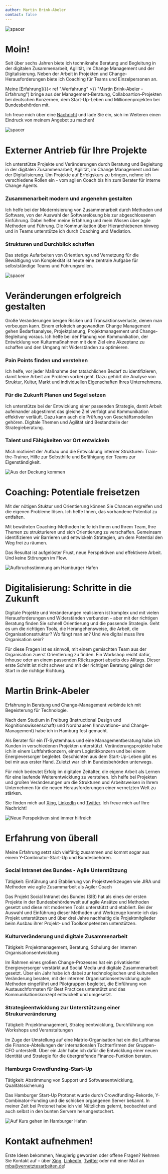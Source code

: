 ```yaml
---
author: Martin Brink-Abeler
contact: false
---
```


<!--
This file is left intentionally empty by default to be backward compatible with initial theme setup.

Although the theme has advanced a little bit and it now allows to specify the content on the main page (even if the list of posts/articles is not intended).
This can be:
- with the list of posts/articles (default: `mainSections = ["post"]) or
- without the list of posts/articles (by setting `mainSections = [""]`)

Markdown supported, ie:

```
# Welcome

- Hugo :rocket:
- Hugo theme :rocket:

Don't forget to check the README.md file!
```

-->
![spacer](/images/_DSF3636_header.jpg#center)

# Moin!

Seit über sechs Jahren biete ich techniknahe Beratung und Begleitung in der digitalen Zusammenarbeit, Agilität, im Change Management und der Digitalisierung. Neben der Arbeit in Projekten und Change-Herausforderungen biete ich Coaching für Teams und Einzelpersonen an.

Meine [Erfahrung]({{< ref "/#erfahrung" >}} "Martin Brink-Abeler - Erfahrung") bringe aus der Management-Beratung, Collaboartion-Projekten bei deutschen Konzernen, dem Start-Up-Leben und Millionenprojekten bei Bundesbehörden mit.

Ich freue mich über eine [Nachricht]("/#kontakt-aufnehmen") und lade Sie ein, sich im Weiteren einen Eindruck von meinem Angebot zu machen!


![spacer](/images/_DSF3641_spacer.jpg#center)

# Externer Antrieb für Ihre Projekte

Ich unterstütze Projekte und Veränderungen durch Beratung und Begleitung in der digitalen Zusammenarbeit, Agilität, im Change Management und bei der Digitalisierung. Um Projekte auf Erfolgskurs zu bringen, nehme ich verschiedene Rollen ein - vom agilen Coach bis hin zum Berater für interne Change Agents.

### Zusammenarbeit modern und angenehm gestalten
Ich helfe bei der Modernisierung von Zusammenarbeit durch Methoden und Software, von der Auswahl der Softwarelösung bis zur abgeschlossenen Einführung. Dabei helfen meine Erfahrung und mein Wissen über agile Methoden und Führung. Die Kommunikation über Hierarchiebenen hinweg und in Teams unterstütze ich durch Coaching und Mediation.



### Strukturen und Durchblick schaffen

Das stetige Aufarbeiten von Orientierung und Vernetzung für die Bewältigung von Komplexität ist heute eine zentrale Aufgabe für selbstständige Teams und Führungsrollen.

![spacer](/images/_DSF3703_spacer.jpg#center)
# Veränderungen erfolgreich gestalten

Große Veränderungen bergen Risiken und Transaktionsverluste, denen man vorbeugen kann. Einem erfolreich angewandten Change Management gehen Bedarfsanalyse, Projektplanung, Projektmanagement und Change-Begleitung voraus. Ich helfe bei der Planung von Kommunikation, der Entwicklung von Kulturmaßnahmen mit dem Ziel eine Akzeptanz zu schaffen und den Umgang mit Widerständen zu optimieren. 

### Pain Points finden und verstehen

Ich helfe, vor jeder Maßnahme den tatsächlichen Bedarf zu identifizieren, damit keine Arbeit am Problem vorbei geht. Dazu gehört die Analyse von Struktur, Kultur, Markt und individuellen Eigenschaften Ihres Unternehmens.


### Für die Zukunft Planen und Segel setzen

Ich unterstütze bei der Entwicklung einer passenden Strategie, damit Arbeit aufeinander abgestimmt das gleiche Ziel verfolgt und Kommunikation effektiver verläuft. Dazu kann auch die Prüfung von Geschäftsmodellen gehören. Digitale Themen und Agilität sind Bestandteile der Strategieberatung.


### Talent und Fähigkeiten vor Ort entwickeln

Mich motiviert der Aufbau und die Entwicklung interner Strukturen: Train-the-Trainer, Hilfe zur Selbsthilfe und Befähigung der Teams zur Eigenständigkeit.

![Aus der Deckung kommen](/images/_DSF3249_spacer.jpg#center)

# Coaching: Potentiale freisetzen

Mit der nötigen Stuktur und Orientierung können Sie Chancen ergreifen und die eigenen Probleme lösen. Ich helfe Ihnen, das vorhandene Potential zu entfalten.

Mit bewährten Coaching-Methoden helfe ich Ihnen und Ihrem Team, Ihre Themen zu strukturieren und sich Orientierung zu verschaffen. Gemeinsam identifizieren wir Barrieren und entwickeln Strategien, um dem Potential den Weg frei zu räumen.

Das Resultat ist aufgelöster Frust, neue Perspektiven und effektivere Arbeit. Und keine Störungen im Flow. 

![Aufbruchsstimmung am Hamburger Hafen](/images/_DSF3809_spacer.jpg#center)

# Digitalisierung: Schritte in die Zukunft

Digitale Projekte und Veränderungen realisieren ist komplex und mit vielen Herausforderungen und Widerständen verbunden – aber mit der richtigen Beratung finden Sie schnell Orientierung und die passende Strategie. Geht es um die richtigen Tools, die Herangehensweise, die Arbeit, die Organisationsstruktur? Wo fängt man an? Und wie digital muss Ihre Organisation sein?

Für diese Fragen ist es sinnvoll, mit einem gemischten Team aus der Organisation zuerst Orientierung zu finden. Ein Workshop reicht dafür, Inhouse oder an einem passenden Rückzugsort abseits des Alltags. Dieser erste Schritt ist nicht schwer und mit der richtigen Beratung gelingt der Start in die richtige Richtung.


# Martin Brink-Abeler

Erfahrung in Beratung und Change-Management verbinde ich mit Begeisterung für Technologie. 

Nach dem Studium in Freiburg (Instructional Design und Kognitionswissenschaft) und Nordhausen (Innovations– und Change-Management) habe ich in Hamburg fest gemacht.

Als Berater für ein IT-Systemhaus und eine Managementberatung habe ich Kunden in verschiedenen Projekten unterstützt. Veränderungsprojekte habe ich in einem Luftfahrtkonzern, einem Logistikkonzern und bei einem Energieversorger begleitet. Geschichten aus dem Start-Up-Leben gibt es bei mir aus erster Hand. Zuletzt war ich in Bundesbehörden unterwegs.

Für mich bedeutet Erfolg im digitalen Zeitalter, die eigene Arbeit als Lernen für eine laufende Weiterentwicklung zu verstehen. Ich helfe bei Projekten und großen Veränderungen um die Strukturen und Arbeitsweisen in Ihrem Unternehmen für die neuen Herausforderungen einer vernetzten Welt zu stärken.

Sie finden mich auf [Xing](https://www.xing.com/profile/Martin_BrinkAbeler), [LinkedIn](https://www.linkedin.com/in/brinkabeler) und [Twitter](https://www.twitter.com/brinkabeler). Ich freue mich auf Ihre Nachricht!

![Neue Perspektiven sind immer hilfreich](/images/DSCF1594_spacer.jpg#center)

# Erfahrung von überall

Meine Erfahrung setzt sich vielfältig zusammen und kommt sogar aus einem Y-Combinator-Start-Up und Bundesbehören.

### Social Intranet des Bundes - Agile Unterstützung

Tätigkeit: Einführung und Etablierung von Projektwerkzeugen wie JIRA und Methoden wie agile Zusammarbeit als Agiler Coach

Das Projekt Social Intranet des Bundes (SIB) hat als eines der ersten Projekte in der Bundesbehördenwelt auf agile Ansätze und Methoden gesetzt und diese mit modernen Tools unterstützt und etabliert. Bei der Auswahl und Einführung dieser Methoden und Werkzeuge konnte ich das Projekt unterstützen und über drei Jahre nachhaltig die Projektmitglieder beim Ausbau ihrer Projekt- und Toolkompetenzen unterstützen.

### Kulturveränderung und digitale Zusammenarbeit

Tätigkeit: Projektmanagement, Beratung, Schulung der internen Organisationsentwicklung

Im Rahmen eines großen Change-Prozesses hat ein privatisierter Energieversorger verstärkt auf Social Media und digitale Zusammenarbeit gesetzt. Über ein Jahr habe ich dabei zur technologischen und kulturellen Veränderung beraten, mit der internen Organisationsentwicklung agile Methoden eingeführt und Pilotgruppen begleitet, die Einführung von Austauschformaten für Best Practices unterstützt und das Kommunikationskonzept entwickelt und umgesetzt.

### Strategieentwicklung zur Unterstützung einer Strukurveränderung

Tätigkeit: Projektmanagement, Strategieentwicklung, Durchführung von Workshops und Veranstaltungen

Im Zuge der Umstellung auf eine Matrix-Organisation hat ein die Lufthansa die Finance-Abteilungen der internationalen Tochterfirmen der Gruppen-CFO unterstellt. Über ein Jahr habe ich dafür die Entwicklung einer neuen Identität und Strategie für die übergreifende Finance-Funktion beraten.

### Hamburgs Crowdfunding-Start-Up

Tätigkeit: Abstimmung von Support und Softwareentwicklung, Qualitätssicherung

Das Hamburger Start-Up Protonet wurde durch Crowdfunding-Rekorde, Y-Combinator-Funding und die schicken organgenen Server bekannt. In meiner Zeit bei Protonet habe ich viel Nützliches gelernt, beobachtet und auch selbst in den bunten Servern herumgestochert.

![Auf Kurs gehen im Hamburger Hafen](/images/_DSF3342_spacer.jpg#center)


# Kontakt aufnehmen!

Erste Ideen bekommen, Neugierig geworden oder offene Fragen? Nehmen Sie Kontakt auf – über [Xing](https://www.xing.com/profile/Martin_BrinkAbeler), [LinkedIn](https://www.linkedin.com/in/brinkabeler), [Twitter](https://www.twitter.com/brinkabeler) oder mit einer Mail an [mba@vernetztesarbeiten.de](mailto:mba@vernetztesarbeiten.de)!


